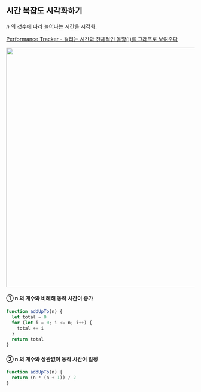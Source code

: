 ## 시간 복잡도 시각화하기

_n_ 의 갯수에 따라 늘어나는 시간을 시각화.<br />

[Performance Tracker - 걸리는 시간과 전체적인 동향(!)를 그래프로 보여준다](https://rithmschool.github.io/function-timer-demo/)

<img width="640" src="https://user-images.githubusercontent.com/19165916/208288514-401a791d-1ac6-441b-b55b-3d019166e3e6.png"><br />

#### ① n 의 개수와 비례해 동작 시간이 증가

```js
function addUpTo(n) {
  let total = 0
  for (let i = 0; i <= n; i++) {
    total += i
  }
  return total
}
```

#### ② n 의 개수와 상관없이 동작 시간이 일정

```js
function addUpTo(n) {
  return (n * (n + 1)) / 2
}
```

